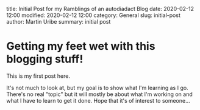 title: Initial Post for my Ramblings of an autodiadact Blog
date: 2020-02-12 12:00
modified: 2020-02-12 12:00
category: General
slug: initial-post
author: Martin Uribe
summary: initial post

# Getting my feet wet with this blogging stuff!

This is my first post here.

It's not much to look at, but my goal
is to show what I'm learning as I go. There's no real "topic" but
it will mostly be about what I'm working on and what I have to
learn to get it done. Hope that it's of interest to someone...
